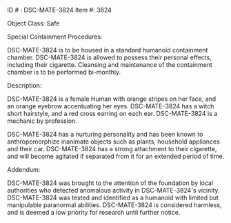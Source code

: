 ID # : DSC-MATE-3824
Item #: 3824

Object Class: Safe

Special Containment Procedures:

DSC-MATE-3824 is to be housed in a standard humanoid containment chamber. DSC-MATE-3824 is allowed to possess their personal effects, including their cigarette. Cleansing and maintenance of the containment chamber is to be performed bi-monthly.

Description:

DSC-MATE-3824 is a female Human with orange stripes on her face, and an orange eyebrow accentuating her eyes. DSC-MATE-3824 has a witch short hairstyle, and a red cross earring on each ear. DSC-MATE-3824 is a mechanic by profession. 

DSC-MATE-3824 has a nurturing personality and has been known to anthropomorphize inanimate objects such as plants, household appliances and their car. DSC-MATE-3824 has a strong attachment to their cigarette, and will become agitated if separated from it for an extended period of time.

Addendum:

DSC-MATE-3824 was brought to the attention of the foundation by local authorities who detected anomalous activity in DSC-MATE-3824's vicinity. DSC-MATE-3824 was tested and identified as a humanoid with limited but manipulable paranormal abilities. DSC-MATE-3824 is considered harmless, and is deemed a low priority for research until further notice.